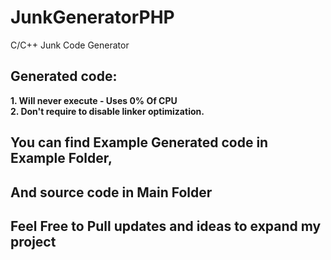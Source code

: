 # JunkGeneratorPHP
C/C++ Junk Code Generator

## Generated code:
**1. Will never execute - Uses 0% Of CPU
<br/>2. Don't require to disable linker optimization.**

## You can find Example Generated code in Example Folder,
## And source code in Main Folder
## Feel Free to Pull updates and ideas to expand my project
